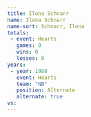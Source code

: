 ```yaml
---
title: Ilona Schnarr
name: Ilona Schnarr
name-sort: Schnarr, Ilona
totals:
 - event: Hearts
   games: 0
   wins: 0
   losses: 0
years:
 - year: 1988
   event: Hearts
   team: "NB"
   position: Alternate
   alternate: true
vs:
---
```

